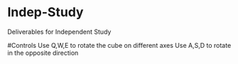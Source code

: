 # Indep-Study
Deliverables for Independent Study

#Controls
Use Q,W,E to rotate the cube on different axes
Use A,S,D to rotate in the opposite direction
